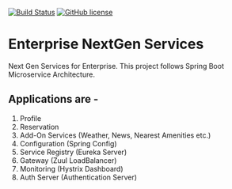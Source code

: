 [![Build Status](https://travis-ci.org/prithwish24/nextgen-services.svg?branch=master)](https://travis-ci.org/prithwish24/nextgen-services)
[![GitHub license](https://img.shields.io/badge/License-GPL%20v3.0-blue.svg)](https://github.com/prithwish24/nextgen-services/blob/master/LICENSE)

# Enterprise NextGen Services
Next Gen Services for Enterprise. This project follows Spring Boot Microservice Architecture.

## Applications are -

1. Profile 
2. Reservation
3. Add-On Services (Weather, News, Nearest Amenities etc.)
4. Configuration (Spring Config)
5. Service Registry (Eureka Server)
6. Gateway (Zuul LoadBalancer)
7. Monitoring (Hystrix Dashboard)
8. Auth Server (Authentication Server)
